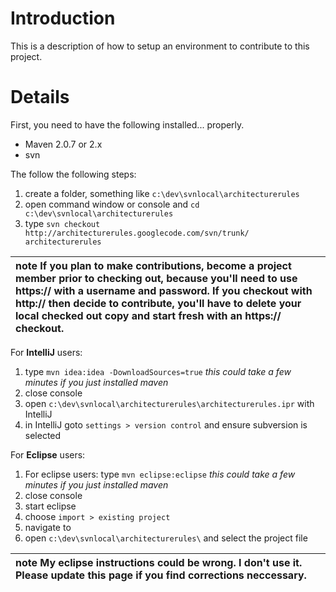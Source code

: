 # Introduction #

This is a description of how to setup an environment to contribute to this project.


# Details #

First, you need to have the following installed... properly.
  * Maven 2.0.7 or 2.x
  * svn

The follow the following steps:
  1. create a folder, something like `c:\dev\svnlocal\architecturerules`
  1. open command window or console and `cd c:\dev\svnlocal\architecturerules`
  1. type `svn checkout http://architecturerules.googlecode.com/svn/trunk/ architecturerules`

|**note** If you plan to make contributions, become a project member prior to checking out, because you'll need to use https:// with a username and password. If you checkout with http:// then decide to contribute, you'll have to delete your local checked out copy and start fresh with an https:// checkout.|
|:----------------------------------------------------------------------------------------------------------------------------------------------------------------------------------------------------------------------------------------------------------------------------------------------------------------|


For **IntelliJ** users:
  1. type `mvn idea:idea -DownloadSources=true` _this could take a few minutes if you just installed maven_
  1. close console
  1. open `c:\dev\svnlocal\architecturerules\architecturerules.ipr` with IntelliJ
  1. in IntelliJ goto `settings > version control` and ensure subversion is selected


For **Eclipse** users:
  1. For eclipse users: type `mvn eclipse:eclipse` _this could take a few minutes if you just installed maven_
  1. close console
  1. start eclipse
  1. choose `import > existing project`
  1. navigate to
  1. open `c:\dev\svnlocal\architecturerules\` and select the project file


|**note** My eclipse instructions could be wrong. I don't use it. Please update this page if you find corrections neccessary.|
|:---------------------------------------------------------------------------------------------------------------------------|